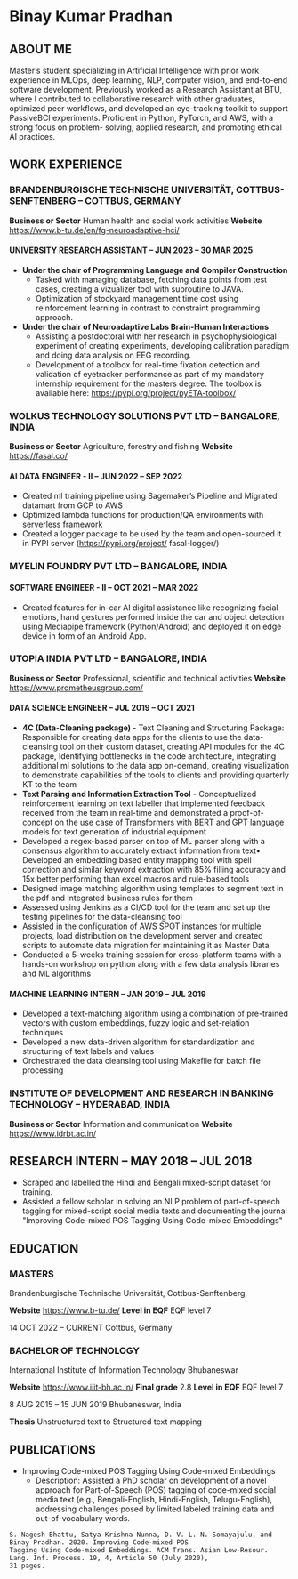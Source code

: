 # Binay Kumar Pradhan

## ABOUT ME
Master’s student specializing in Artificial Intelligence with prior work experience in MLOps, deep learning, NLP,
computer vision, and end-to-end software development. Previously worked as a Research Assistant at BTU, where I
contributed to collaborative research with other graduates, optimized peer workflows, and developed an eye-tracking
toolkit to support PassiveBCI experiments. Proficient in Python, PyTorch, and AWS, with a strong focus on problem-
solving, applied research, and promoting ethical AI practices.

## WORK EXPERIENCE

### BRANDENBURGISCHE TECHNISCHE UNIVERSITÄT, COTTBUS-SENFTENBERG – COTTBUS, GERMANY
**Business or Sector** Human health and social work activities **Website** https://www.b-tu.de/en/fg-neuroadaptive-hci/

#### UNIVERSITY RESEARCH ASSISTANT – JUN 2023 – 30 MAR 2025

- **Under the chair of Programming Language and Compiler Construction**
    - Tasked with managing database, fetching data points from test cases, creating a vizualizer tool with
       subroutine to JAVA.
    - Optimization of stockyard management time cost using reinforcement learning in contrast to constraint
       programming approach.
- **Under the chair of Neuroadaptive Labs Brain-Human Interactions**
    - Assisting a postdoctoral with her research in psychophysiological experiment of creating experiments,
       developing calibration paradigm and doing data analysis on EEG recording.
    - Development of a toolbox for real-time fixation detection and validation of eyetracker performance as
       part of my mandatory internship requirement for the masters degree. The toolbox is available here:
       https://pypi.org/project/pyETA-toolbox/


###  WOLKUS TECHNOLOGY SOLUTIONS PVT LTD – BANGALORE, INDIA
**Business or Sector** Agriculture, forestry and fishing **Website** https://fasal.co/

####  AI DATA ENGINEER - II – JUN 2022 – SEP 2022
- Created ml training pipeline using Sagemaker’s Pipeline and Migrated datamart from GCP to AWS
- Optimized lambda functions for production/QA environments with serverless framework
- Created a logger package to be used by the team and open-sourced it in PYPI server (https://pypi.org/project/
    fasal-logger/)


###  MYELIN FOUNDRY PVT LTD – BANGALORE, INDIA
#### SOFTWARE ENGINEER - II – OCT 2021 – MAR 2022


- Created features for in-car AI digital assistance like recognizing facial emotions, hand gestures
performed inside the car and object detection using Mediapipe framework (Python/Android) and
deployed it on edge device in form of an Android App.


###  UTOPIA INDIA PVT LTD – BANGALORE, INDIA
**Business or Sector** Professional, scientific and technical activities **Website** https://www.prometheusgroup.com/

#### DATA SCIENCE ENGINEER – JUL 2019 – OCT 2021

- **4C (Data-Cleaning package) -** Text Cleaning and Structuring Package: Responsible for creating data apps for the clients to use the data-cleansing tool on their custom dataset, creating API modules for the 4C package, Identifying bottlenecks in the code architecture, integrating additional ml solutions to the data app on-demand, creating visualization to demonstrate capabilities of the tools to clients and providing quarterly KT to the team
- **Text Parsing and Information Extraction Tool** - Conceptualized reinforcement learning on text labeller that
    implemented feedback received from the team in real-time and demonstrated a proof-of-concept on the use
    case of Transformers with BERT and GPT language models for text generation of industrial equipment
- Developed a regex-based parser on top of ML parser along with a consensus algorithm to accurately extract
    information from text• Developed an embedding based entity mapping tool with spell correction and similar
    keyword extraction with 85% filling accuracy and 15x better performing than excel macros and rule-based tools
- Designed image matching algorithm using templates to segment text in the pdf and Integrated business rules
    for them
- Assessed using Jenkins as a CI/CD tool for the team and set up the testing pipelines for the data-cleansing tool
- Assisted in the configuration of AWS SPOT instances for multiple projects, load distribution on the development
    server and created scripts to automate data migration for maintaining it as Master Data
- Conducted a 5-weeks training session for cross-platform teams with a hands-on workshop on python along with
    a few data analysis libraries and ML algorithms

#### MACHINE LEARNING INTERN – JAN 2019 – JUL 2019

- Developed a text-matching algorithm using a combination of pre-trained vectors with custom embeddings, fuzzy
    logic and set-relation techniques
- Developed a new data-driven algorithm for standardization and structuring of text labels and values
- Orchestrated the data cleansing tool using Makefile for batch file processing

### INSTITUTE OF DEVELOPMENT AND RESEARCH IN BANKING TECHNOLOGY – HYDERABAD, INDIA
**Business or Sector** Information and communication **Website** https://www.idrbt.ac.in/

## RESEARCH INTERN – MAY 2018 – JUL 2018

- Scraped and labelled the Hindi and Bengali mixed-script dataset for training.
- Assisted a fellow scholar in solving an NLP problem of part-of-speech tagging for mixed-script social media texts
    and documenting the journal "Improving Code-mixed POS Tagging Using Code-mixed Embeddings"


## EDUCATION

### MASTERS
Brandenburgische Technische Universität, Cottbus-Senftenberg,

**Website** https://www.b-tu.de/ **Level in EQF** EQF level 7

14 OCT 2022 – CURRENT Cottbus, Germany

### BACHELOR OF TECHNOLOGY
International Institute of Information Technology Bhubaneswar

**Website** https://www.iiit-bh.ac.in/ **Final grade** 2.8 **Level in EQF** EQF level 7

8 AUG 2015 – 15 JUN 2019 Bhubaneswar, India

**Thesis** Unstructured text to Structured text mapping


## PUBLICATIONS

- Improving Code-mixed POS Tagging Using Code-mixed Embeddings
  - Description: Assisted a PhD scholar on development of a novel approach for Part-of-Speech (POS) tagging of code-mixed social
media text (e.g., Bengali-English, Hindi-English, Telugu-English), addressing challenges posed by limited labeled training
data and out-of-vocabulary words.

```
S. Nagesh Bhattu, Satya Krishna Nunna, D. V. L. N. Somayajulu, and Binay Pradhan. 2020. Improving Code-mixed POS
Tagging Using Code-mixed Embeddings. ACM Trans. Asian Low-Resour. Lang. Inf. Process. 19, 4, Article 50 (July 2020),
31 pages.
```
